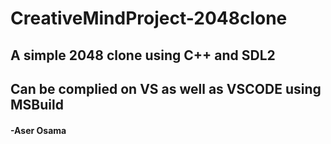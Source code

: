 # CreativeMindProject-2048clone
## A simple 2048 clone using C++ and SDL2
## Can be complied on VS as well as VSCODE using MSBuild

#### -Aser Osama 
